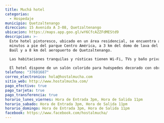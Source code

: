 ```yaml
---
title: Muchá hotel
categorias:
  - Hospedaje
municipio: Quetzaltenango
direccion: 15 Avenida A 3-08, Quetzaltenango
ubicacion: https://maps.app.goo.gl/wY6CfcAZZFdMEStd9
descripcion: >-
  Este hotel pintoresco, ubicado en un área residencial, se encuentra a 5
  minutos a pie del parque Centro América, a 3 km del domo de lava del cerro El
  Baúl y a 8 km del aeropuerto de Quetzaltenango.

  Las habitaciones tranquilas y rústicas tienen Wi-Fi, TVs y baño privado, compartido o en suite.

  El hotel dispone de un salón colorido para huéspedes decorado con obras de arte, plantas y 2 patios amueblados. También se ofrece desayuno.
telefono: "37601687"
correo_electronico: hola@hostalmucha.com
sitio_web: http://www.hostalmucha.com/
pago_efectivo: true
pago_tarjeta: true
pago_transferencia: true
horario_lunes_viernes: Hora de Entrada 3pm, Hora de Salida 11pm
horario_sabado: Hora de Entrada 3pm, Hora de Salida 11pm
horario_domingo: Hora de Entrada 3pm, Hora de Salida 11pm
facebook: https://www.facebook.com/hostalmucha/
---
```

